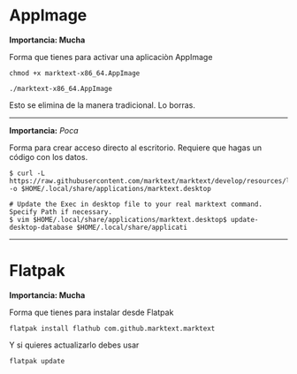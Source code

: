 # AppImage



**Importancia: Mucha**

Forma que tienes para activar una aplicaciòn AppImage

```shell
chmod +x marktext-x86_64.AppImage

./marktext-x86_64.AppImage
```

Esto se elimina de la manera tradicional. Lo borras.

---

**Importancia:** *Poca*

Forma para crear acceso directo al escritorio. Requiere que hagas un código con los datos.

```shell
$ curl -L https://raw.githubusercontent.com/marktext/marktext/develop/resources/linux/marktext.desktop -o $HOME/.local/share/applications/marktext.desktop

# Update the Exec in desktop file to your real marktext command. Specify Path if necessary.
$ vim $HOME/.local/share/applications/marktext.desktop$ update-desktop-database $HOME/.local/share/applicati
```

---



# Flatpak

**Importancia: Mucha**

Forma que tienes para instalar desde Flatpak

```shell
flatpak install flathub com.github.marktext.marktext
```

Y si quieres actualizarlo debes usar

```shell
flatpak update
```
